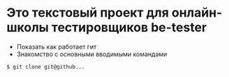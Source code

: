 # Это текстовый проект для онлайн-школы тестировщиков be-tester
+ Показать как работает гит
+ Знакомство с основными вводимыми командами

```bash
$ git clone git@github...